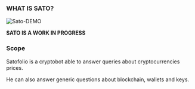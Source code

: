 ### WHAT IS SATO?

![Sato-DEMO](https://image.ibb.co/km5MAw/sato_demo.gif)

**SATO IS A WORK IN PROGRESS**

### Scope

Satofolio is a cryptobot able to answer queries about cryptocurrencies prices. 

He can also answer generic questions about blockchain, wallets and keys.